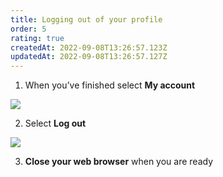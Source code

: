 ```yaml
---
title: Logging out of your profile
order: 5
rating: true
createdAt: 2022-09-08T13:26:57.123Z
updatedAt: 2022-09-08T13:26:57.127Z
---
```

1. When you’ve finished select **My account**

![](/img/editing-profile_1.png)

2. Select **Log out**

![](/img/logging-out_1_n.png)

3. **Close your web browser** when you are ready